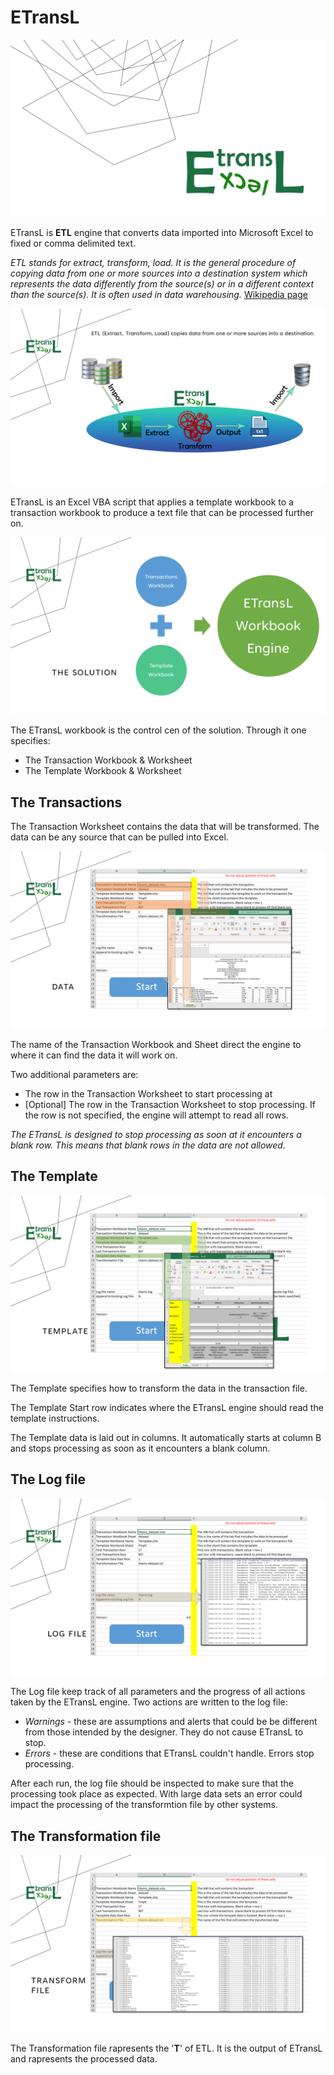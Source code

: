 # ETransL

![Image](./README/ETransL-001.PNG "ETrans")

ETransL is **ETL** engine that converts data imported into Microsoft Excel to fixed or comma delimited text.

*ETL stands for extract, transform, load. It is the general procedure of copying data from one or more sources into a destination system which represents the data differently from the source(s) or in a different context than the source(s). It is often used in data warehousing.* [Wikipedia page](https://en.wikipedia.org/w/index.php?title=Extract,_transform,_load&oldid=1073340515) 

![Image](./README/ETransL-002.PNG "ETrans")

ETransL is an Excel VBA script that applies a template workbook to a transaction workbook to produce a text file that can be processed further on.

![Image](./README/ETransL-003.PNG "ETrans")

The ETransL workbook is the control cen of the solution. Through it one specifies:

* The Transaction Workbook & Worksheet
* The Template Workbook & Worksheet

## The Transactions

The Transaction Worksheet contains the data that will be transformed.  The data can be any source that can be pulled into Excel. 

![Image](./README/ETransL-005.PNG "ETrans")

The name of the Transaction Workbook and Sheet direct the engine to where it can find the data it will work on.

Two additional parameters are:

* The row in the Transaction Worksheet to start processing at
* \[Optional] The row in the Transaction Worksheet to stop processing.  If the row is not specified, the engine will attempt to read all rows.

*The ETransL is designed to stop processing as soon at it encounters a blank row. This means that blank rows in the data are not allowed.*

## The Template

![Image](./README/ETransL-006.PNG "ETrans")

The Template specifies how to transform the data in the transaction file.

The Template Start row indicates where the ETransL engine should read the template instructions.

The Template data is laid out in columns. It automatically starts at column B and stops processing as soon as it encounters a blank column.

## The Log file

![Image](./README/ETransL-007.PNG "ETrans")

The Log file keep track of all parameters and the progress of all actions taken by the ETransL engine. Two actions are written to the log file:

* *Warnings* - these are assumptions and alerts that could be be different from those intended by the designer. They do not cause ETransL to stop.
* *Errors* - these are conditions that ETransL couldn't handle. Errors stop processing. 

After each run, the log file should be inspected to make sure that the processing took place as expected. With large data sets an error could impact the processing of the transformtion file by other systems.

## The Transformation file

![Image](./README/ETransL-008.PNG "ETrans")

The Transformation file rapresents the '**T**' of ETL. It is the output of ETransL and rapresents the processed data. 


